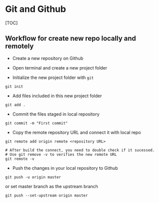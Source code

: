 # Git and Github

[TOC]

## Workflow for create new repo locally and remotely

* Create a new repository on Github

* Open terminal and create a new project folder

* Initialize the new project folder with `git`

```
git init
```

* Add files included in this new project folder

```
git add .
```

* Commit the files staged in local repository

```
git commit -m "First commit"
```

* Copy the remote repository URL and connect it with local repo

```
git remote add origin remote <repository URL>

# After build the connect, you need to double check if it sucessed.
# Use git remove -v to verifies the new remote URL
git remote -v

```

* Push the changes in your local repository to Github

```
git push -u origin master
```
or set master branch as the upstream branch

```
git push --set-upstream origin master
```